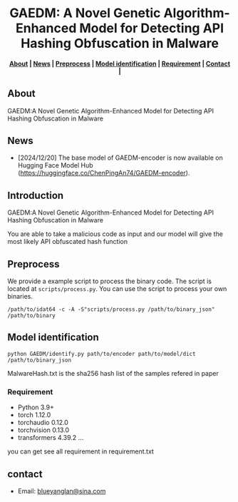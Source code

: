 <h1 align="center">GAEDM: A Novel Genetic Algorithm-Enhanced Model for Detecting API Hashing Obfuscation in Malware</h1>

<h4 align="center">
<p>
<a href=#about>About</a> |
<a href=#news>News</a> |
<a href=#quickstart>Preprocess</a> |
<a href=#quickstart>Model identification</a> |
<a href=#quickstart>Requirement</a> |
<a href=#contact>Contact</a> |
<p>
</h4>

## About

GAEDM:A Novel Genetic Algorithm-Enhanced Model for Detecting API Hashing Obfuscation in Malware

## News

- [2024/12/20] The base model of GAEDM-encoder is now available on Hugging Face Model Hub (https://huggingface.co/ChenPingAn74/GAEDM-encoder).


## Introduction

GAEDM:A Novel Genetic Algorithm-Enhanced Model for Detecting API Hashing Obfuscation in Malware

You are able to take a malicious code as input and our model will give the most likely API obfuscated hash function


## Preprocess
We provide a example script to process the binary code. The script is located at `scripts/process.py`. You can use the script to process your own binaries.
```
/path/to/idat64 -c -A -S"scripts/process.py /path/to/binary_json"  /path/to/binary
```

## Model identification


```
python GAEDM/identify.py path/to/encoder path/to/model/dict /path/to/binary_json 
```


MalwareHash.txt is the sha256 hash list of the samples refered in paper

### Requirement

- Python 3.9+
- torch 1.12.0
- torchaudio 0.12.0
- torchvision 0.13.0
- transformers 4.39.2
...

you can get see all requirement in requirement.txt
## contact


- Email: blueyanglan@sina.com
